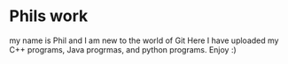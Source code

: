 # Phils work
my name is Phil and I am new to the world of Git
Here I have uploaded my C++ programs, Java progrmas, and python programs.
Enjoy :)
